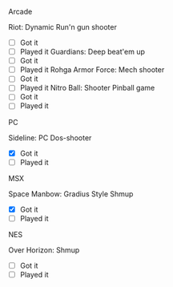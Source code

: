 Arcade

Riot: Dynamic Run'n gun shooter
- [ ] Got it
- [ ] Played it
Guardians: Deep beat'em up
- [ ] Got it
- [ ] Played it
Rohga Armor Force: Mech shooter
- [ ] Got it
- [ ] Played it
Nitro Ball: Shooter Pinball game
- [ ] Got it
- [ ] Played it

PC

Sideline: PC Dos-shooter
- [x] Got it
- [ ] Played it

MSX

Space Manbow: Gradius Style Shmup
- [x] Got it
- [ ] Played it

NES

Over Horizon: Shmup
- [ ] Got it
- [ ] Played it